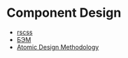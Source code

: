 ﻿# Component Design

- [rscss](https://rscss.io/)
- [БЭМ](https://ru.bem.info/methodology/)
- [Atomic Design Methodology](https://atomicdesign.bradfrost.com/chapter-2/)
